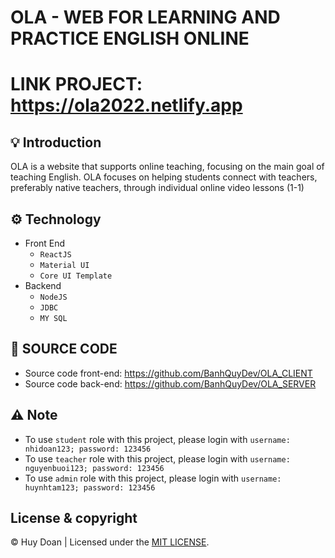 # OLA - WEB FOR LEARNING AND PRACTICE ENGLISH ONLINE
# LINK PROJECT: https://ola2022.netlify.app
## 💡 Introduction
OLA is a website that supports online teaching, focusing on the main goal of teaching English. OLA focuses on helping students connect with teachers, preferably native teachers, through individual online video lessons (1-1)
## ⚙️ Technology
- Front End
  - `ReactJS`
  - `Material UI`
  - `Core UI Template`
- Backend
  - `NodeJS `
  - `JDBC` 
  - `MY SQL`
## 🌿 SOURCE CODE
- Source code front-end: https://github.com/BanhQuyDev/OLA_CLIENT
- Source code back-end: https://github.com/BanhQuyDev/OLA_SERVER
## ⚠️ Note
- To use `student` role with this project, please login with `username: nhidoan123; password: 123456`
- To use `teacher` role with this project, please login with `username: nguyenbuoi123; password: 123456`
- To use `admin` role with this project, please login with `username: huynhtam123; password: 123456`
## License & copyright
© Huy Doan | Licensed under the [MIT LICENSE](LICENSE).
